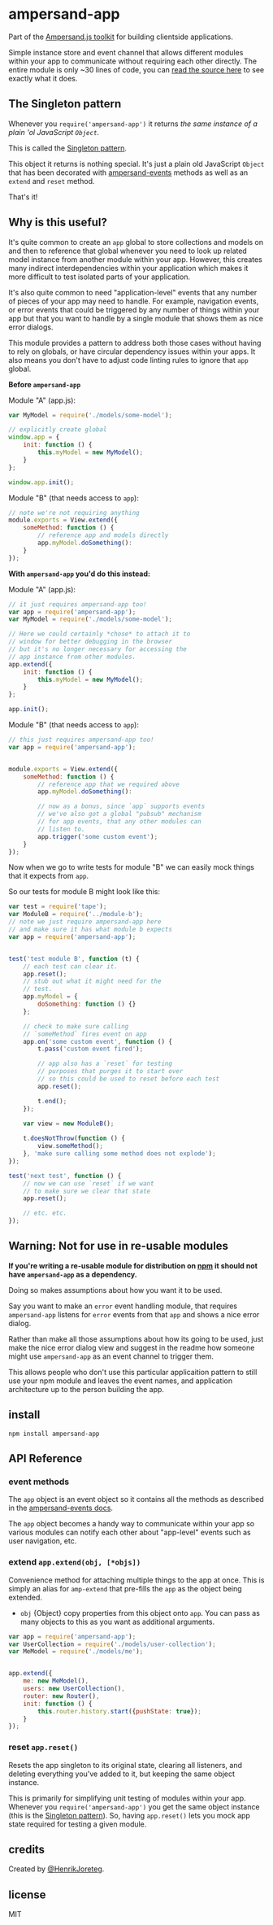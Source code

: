 # ampersand-app

<!-- starthide -->
Part of the [Ampersand.js toolkit](http://ampersandjs.com) for building clientside applications.
<!-- endhide -->

Simple instance store and event channel that allows different modules within your app to communicate without requiring each other directly. The entire module is only ~30 lines of code, you can [read the source here](https://github.com/AmpersandJS/ampersand-app/blob/master/ampersand-app.js) to see exactly what it does.


## The Singleton pattern

Whenever you `require('ampersand-app')` it returns *the same instance of a plain 'ol JavaScript `Object`*.

This is called the [Singleton pattern](http://en.wikipedia.org/wiki/Singleton_pattern). 

This object it returns is nothing special. It's just a plain old JavaScript `Object` that has been decorated with [ampersand-events](http://ampersandjs.com/docs#ampersand-events) methods as well as an `extend` and `reset` method.

That's it!


## Why is this useful?

It's quite common to create an `app` global to store collections and models on and then to reference that global whenever you need to look up related model instance from another module within your app. However, this creates many indirect interdependencies within your application which makes it more difficult to test isolated parts of your application. 

It's also quite common to need "application-level" events that any number of pieces of your app may need to handle. For example, navigation events, or error events that could be triggered by any number of things within your app but that you want to handle by a single module that shows them as nice error dialogs.

This module provides a pattern to address both those cases without having to rely on globals, or have circular dependency issues within your apps. It also means you don't have to adjust code linting rules to ignore that `app` global.


**Before `ampersand-app`**

Module "A" (app.js):

```javascript
var MyModel = require('./models/some-model');

// explicitly create global
window.app = {
    init: function () {
        this.myModel = new MyModel();
    }
};

window.app.init();
```

Module "B" (that needs access to `app`):

```javascript
// note we're not requiring anything
module.exports = View.extend({
    someMethod: function () {
        // reference app and models directly
        app.myModel.doSomething():
    }
});
```

**With `ampersand-app` you'd do this instead:**

Module "A" (app.js):

```javascript
// it just requires ampersand-app too!
var app = require('ampersand-app');
var MyModel = require('./models/some-model');

// Here we could certainly *chose* to attach it to
// window for better debugging in the browser 
// but it's no longer necessary for accessing the 
// app instance from other modules.
app.extend({
    init: function () {
        this.myModel = new MyModel();
    }
};

app.init();
```

Module "B" (that needs access to `app`):

```javascript
// this just requires ampersand-app too!
var app = require('ampersand-app');


module.exports = View.extend({
    someMethod: function () {
        // reference app that we required above
        app.myModel.doSomething():

        // now as a bonus, since `app` supports events
        // we've also got a global "pubsub" mechanism
        // for app events, that any other modules can 
        // listen to.
        app.trigger('some custom event');
    }
});
```

Now when we go to write tests for module "B" we can easily mock things that it expects from `app`. 

So our tests for module B might look like this:

```js
var test = require('tape');
var ModuleB = require('../module-b');
// note we just require ampersand-app here
// and make sure it has what module b expects
var app = require('ampersand-app');


test('test module B', function (t) {
    // each test can clear it.
    app.reset();
    // stub out what it might need for the
    // test.
    app.myModel = {
        doSomething: function () {}
    };

    // check to make sure calling 
    // `someMethod` fires event on app
    app.on('some custom event', function () {
        t.pass('custom event fired');

        // app also has a `reset` for testing
        // purposes that purges it to start over
        // so this could be used to reset before each test
        app.reset();

        t.end();
    });

    var view = new ModuleB();
    
    t.doesNotThrow(function () {
        view.someMethod();
    }, 'make sure calling some method does not explode');
});

test('next test', function () {
    // now we can use `reset` if we want
    // to make sure we clear that state
    app.reset();

    // etc. etc.
});
```


## Warning: Not for use in re-usable modules

**If you're writing a re-usable module for distribution on [npm](http://npmjs.org/) it should not have `ampersand-app` as a dependency.**

Doing so makes assumptions about how you want it to be used.

Say you want to make an `error` event handling module, that requires `ampersand-app` listens for `error` events from that `app` and shows a nice error dialog. 

Rather than make all those assumptions about how its going to be used, just make the nice error dialog view and suggest in the readme how someone might use `ampersand-app` as an event channel to trigger them.

This allows people who don't use this particular applicaition pattern to still use your npm module and leaves the event names, and application architecture up to the person building the app.


## install

```
npm install ampersand-app
```

## API Reference

### event methods

The `app` object is an event object so it contains all the methods as described in the [ampersand-events docs](http://ampersandjs.com/docs#ampersand-events).

The `app` object becomes a handy way to communicate within your app so various modules can notify each other about "app-level" events such as user navigation, etc.

### extend `app.extend(obj, [*objs])`

Convenience method for attaching multiple things to the app at once. This is simply an alias for `amp-extend` that pre-fills the `app` as the object being extended.

* `obj` {Object} copy properties from this object onto `app`. You can pass as many objects to this as you want as additional arguments.

```javascript
var app = require('ampersand-app');
var UserCollection = require('./models/user-collection');
var MeModel = require('./models/me');


app.extend({
    me: new MeModel(),
    users: new UserCollection(),
    router: new Router(),
    init: function () {
        this.router.history.start({pushState: true});
    }
});
```

### reset `app.reset()`

Resets the app singleton to its original state, clearing all listeners, and deleting everything you've added to it, but keeping the same object instance.

This is primarily for simplifying unit testing of modules within your app. Whenever you `require('ampersand-app')` you get the same object instance (this is the [Singleton pattern](http://en.wikipedia.org/wiki/Singleton_pattern)). So, having `app.reset()` lets you mock app state required for testing a given module.

<!-- starthide -->
## credits

Created by [@HenrikJoreteg](http://twitter.com/henrikjoreteg).

## license

MIT
<!-- endhide -->
